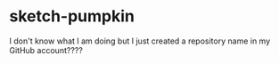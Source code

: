 sketch-pumpkin
==============

I don't know what I am doing but I just created a repository name in my GitHub account????
